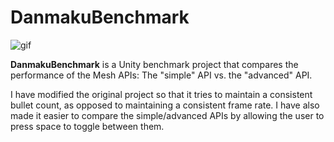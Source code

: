 DanmakuBenchmark
================

![gif](https://i.imgur.com/ZMTbvW6.gif)

**DanmakuBenchmark** is a Unity benchmark project that compares the performance
of the Mesh APIs: The "simple" API vs. the "advanced" API.

I have modified the original project so that it tries to maintain a consistent bullet count, as opposed to maintaining a consistent frame rate. I have also made it easier to compare the simple/advanced APIs by allowing the user to press space to toggle between them.

<!--4567890123456789012345678901234567890123456789012345678901234567890123456-->
